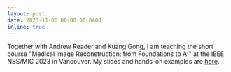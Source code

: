 ```yaml
---
layout: post
date: 2023-11-06 00:00:00-0400
inline: true
---
```


Together with Andrew Reader and Kuang Gong, I am teaching the short course "Medical Image Reconstruction: from Foundations to AI"
at the IEEE NSS/MIC 2023 in Vancouver. 
My slides and hands-on examples are [here](https://github.com/gschramm/2023-MIC-ImageRecon-Shortcourse).  